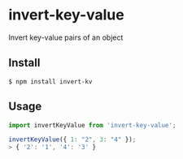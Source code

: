 # invert-key-value

Invert key-value pairs of an object

## Install

```
$ npm install invert-kv
```

## Usage

```js
import invertKeyValue from 'invert-key-value';

invertKeyValue({ 1: "2", 3: "4" });
> { '2': '1', '4': '3' }
```
